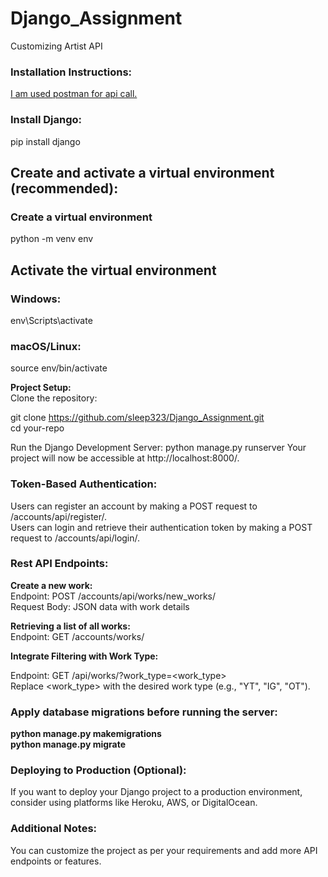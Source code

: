 # Django_Assignment
Customizing Artist API

### Installation Instructions:  
[I am used postman for api call.](https://www.postman.com/downloads/)
  
### Install Django:
pip install django


## Create and activate a virtual environment (recommended):

### Create a virtual environment
python -m venv env

## Activate the virtual environment
### Windows:
env\Scripts\activate
  
### macOS/Linux:
source env/bin/activate


**Project Setup:**  
Clone the repository:

git clone https://github.com/sleep323/Django_Assignment.git  
cd your-repo

Run the Django Development Server:
python manage.py runserver
Your project will now be accessible at http://localhost:8000/.

### Token-Based Authentication:
Users can register an account by making a POST request to /accounts/api/register/.  
Users can login and retrieve their authentication token by making a POST request to /accounts/api/login/.


### Rest API Endpoints:  
**Create a new work:**  
Endpoint: POST /accounts/api/works/new_works/  
Request Body: JSON data with work details  

**Retrieving a list of all works:**  
Endpoint: GET /accounts/works/

**Integrate Filtering with Work Type:**  

Endpoint:   GET /api/works/?work_type=<work_type>  
Replace <work_type> with the desired work type (e.g., "YT", "IG", "OT").   

### Apply database migrations before running the server:  
**python manage.py makemigrations  
python manage.py migrate**  


### Deploying to Production (Optional):  
If you want to deploy your Django project to a production environment, consider using platforms like Heroku, AWS, or DigitalOcean.  
### Additional Notes:  
You can customize the project as per your requirements and add more API endpoints or features.

